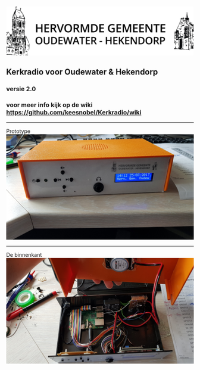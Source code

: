 ![logo](Afbeeldingen/Logo-Oudewater-Hekendorp.jpeg)
## Kerkradio voor Oudewater & Hekendorp
### versie 2.0
### voor meer info kijk op de wiki https://github.com/keesnobel/Kerkradio/wiki
***
Prototype 
![dicht](Afbeeldingen/20170725_141258.jpg)
***
De binnenkant
![open](Afbeeldingen/20170725_141316.jpg)
